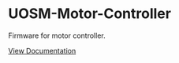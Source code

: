 # UOSM-Motor-Controller

Firmware for motor controller.

[View Documentation](https://uosupermileage.github.io/UOSM-Motor-Controller-MCU-L432/#/)
